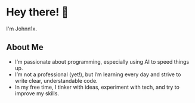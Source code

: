 # Hey there! 👋  
I'm Johnn1x.

## About Me  
- I’m passionate about programming, especially using AI to speed things up.  
- I’m not a professional (yet!), but I’m learning every day and strive to write clear, understandable code.  
- In my free time, I tinker with ideas, experiment with tech, and try to improve my skills.  
